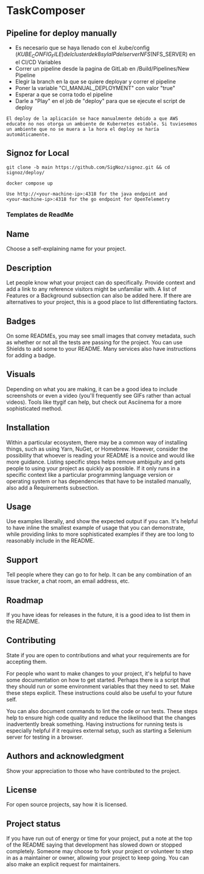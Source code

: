 # TaskComposer

## Pipeline for deploy manually 

- Es necesario que se haya llenado con el .kube/config ($KUBE_CONFIG_FILE) del cluster de k8s y la IP del server NFS ($NFS_SERVER) en el CI/CD Variables
- Correr un pipeline desde la pagina de GitLab en /Build/Pipelines/New Pipeline
- Elegir la branch en la que se quiere deployar y correr el pipeline
- Poner la variable "CI_MANUAL_DEPLOYMENT" con valor "true"
- Esperar a que se corra todo el pipeline
- Darle a "Play" en el job de "deploy" para que se ejecute el script de deploy

```
El deploy de la aplicación se hace manualmente debido a que AWS educate no nos otorga un ambiente de Kubernetes estable. Si tuviesemos un ambiente que no se muera a la hora el deploy se haría automáticamente.
```

## Signoz for Local
```
git clone -b main https://github.com/SigNoz/signoz.git && cd signoz/deploy/

docker compose up

Use http://<your-machine-ip>:4318 for the java endpoint and
<your-machine-ip>:4318 for the go endpoint for OpenTelemetry
```

### Templates de ReadMe

## Name
Choose a self-explaining name for your project.

## Description
Let people know what your project can do specifically. Provide context and add a link to any reference visitors might be unfamiliar with. A list of Features or a Background subsection can also be added here. If there are alternatives to your project, this is a good place to list differentiating factors.

## Badges
On some READMEs, you may see small images that convey metadata, such as whether or not all the tests are passing for the project. You can use Shields to add some to your README. Many services also have instructions for adding a badge.

## Visuals
Depending on what you are making, it can be a good idea to include screenshots or even a video (you'll frequently see GIFs rather than actual videos). Tools like ttygif can help, but check out Asciinema for a more sophisticated method.

## Installation
Within a particular ecosystem, there may be a common way of installing things, such as using Yarn, NuGet, or Homebrew. However, consider the possibility that whoever is reading your README is a novice and would like more guidance. Listing specific steps helps remove ambiguity and gets people to using your project as quickly as possible. If it only runs in a specific context like a particular programming language version or operating system or has dependencies that have to be installed manually, also add a Requirements subsection.

## Usage
Use examples liberally, and show the expected output if you can. It's helpful to have inline the smallest example of usage that you can demonstrate, while providing links to more sophisticated examples if they are too long to reasonably include in the README.

## Support
Tell people where they can go to for help. It can be any combination of an issue tracker, a chat room, an email address, etc.

## Roadmap
If you have ideas for releases in the future, it is a good idea to list them in the README.

## Contributing
State if you are open to contributions and what your requirements are for accepting them.

For people who want to make changes to your project, it's helpful to have some documentation on how to get started. Perhaps there is a script that they should run or some environment variables that they need to set. Make these steps explicit. These instructions could also be useful to your future self.

You can also document commands to lint the code or run tests. These steps help to ensure high code quality and reduce the likelihood that the changes inadvertently break something. Having instructions for running tests is especially helpful if it requires external setup, such as starting a Selenium server for testing in a browser.

## Authors and acknowledgment
Show your appreciation to those who have contributed to the project.

## License
For open source projects, say how it is licensed.

## Project status
If you have run out of energy or time for your project, put a note at the top of the README saying that development has slowed down or stopped completely. Someone may choose to fork your project or volunteer to step in as a maintainer or owner, allowing your project to keep going. You can also make an explicit request for maintainers.
